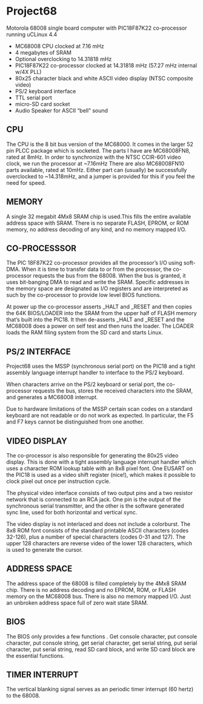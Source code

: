 # Project68

Motorola 68008 single board computer with PIC18F87K22 co-processor running uCLinux 4.4

- MC68008 CPU clocked at 7.16 mHz
- 4 megabytes of SRAM
- Optional overclocking to 14.31818 mHz
- PIC18F87K22 co-processor clocked at 14.31818 mHz (57.27 mHz internal w/4X PLL)
- 80x25 character black and white ASCII video display (NTSC composite video)
- PS/2 keyboard interface
- TTL serial port
- micro-SD card socket
- Audio Speaker for ASCII “bell” sound


## CPU

The CPU is the 8 bit bus version of the MC68000. It comes in the larger 52 pin PLCC package which is socketed. The parts I have are MC68008FN8, rated at 8mHz. In order to synchronize with the NTSC CCIR-601 video clock, we run the processor at ~7.16mHz There are also MC68008FN10 parts available, rated at 10mHz. Either part can (usually) be successfully overclocked to ~14.318mHz, and a jumper is provided for this if you feel the need for speed.

## MEMORY

A single 32 megabit 4Mx8 SRAM chip is used.This fills the entire available address space with SRAM. There is no separate FLASH, EPROM, or ROM memory, no address decoding of any kind, and no memory mapped I/O.

## CO-PROCESSSOR

The PIC 18F87K22 co-processor provides all the processor’s I/O using soft-DMA. When it is time to transfer data to or from the processor, the co-processor requests the bus from the 68008. When the bus is granted, it uses bit-banging DMA to read and write the SRAM. Specific addresses in the memory space are designated as I/O registers and are interpreted as such by the co-processor to provide low level BIOS functions. 

At power up the co-processor asserts _HALT and _RESET and then copies the 64K BIOS/LOADER into the SRAM from the upper half of FLASH memory that’s built into the PIC18. It then de-asserts _HALT and _RESET and the MC68008 does a power on self test and then runs the loader. The LOADER loads the RAM filing system from the SD card and starts Linux. 

## PS/2 INTERFACE

Project68 uses the MSSP (synchronous serial port) on the PIC18 and a tight assembly language interrupt handler to interface to the PS/2 keyboard. 

When characters arrive on the PS/2 keyboard or serial port, the co-processor requests the bus, stores the received characters into the SRAM, and generates a MC68008 interrupt.

Due to hardware limitations of the MSSP certain scan codes on a standard keyboard are not readable or do not work as expected. In particular, the F5 and F7 keys cannot be distinguished from one another. 
 
## VIDEO DISPLAY

The co-processor is also responsible for generating the 80x25 video display. This is done with a tight assembly language interrupt handler which uses a character ROM lookup table with an 8x8 pixel font. One EUSART on the PIC18 is used as a video shift register (nice!), which makes it possible to clock pixel out once per instruction cycle. 

The physical video interface consists of two output pins and a two resistor network that is connected to an RCA jack. One pin is the output of the synchronous serial transmitter, and the other is the software generated sync line, used for both horizontal and vertical sync.

The video display is not interlaced and does not include a colorburst. The 8x8 ROM font consists of the standard printable ASCII characters (codes 32-126), plus a number of special characters (codes 0-31 and 127). The upper 128 characters are reverse video of the lower 128 characters, which is used to generate the cursor.

## ADDRESS SPACE

The address space of the 68008 is filled completely by the 4Mx8 SRAM chip. There is no address decoding and no EPROM, ROM, or FLASH memory on the MC68008 bus.
There is also no memory mapped I/O. Just an unbroken address space full of zero wait state SRAM.

## BIOS

The BIOS only provides a few functions . Get console character, put console character, put console string, get serial character, get serial string, put serial character, put serial string, read SD card block, and write SD card block are the essential functions.

## TIMER INTERRUPT

The vertical blanking signal serves as an periodic timer interrupt (60 hertz) to the 68008. 

